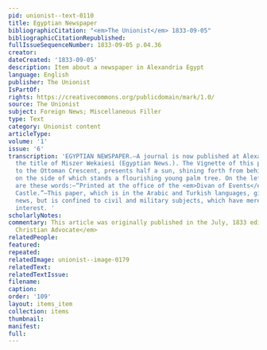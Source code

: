 ```yaml
---
pid: unionist--text-0110
title: Egyptian Newspaper
bibliographicCitation: "<em>The Unionist</em> 1833-09-05"
bibliographicCitationRepublished: 
fullIssueSequenceNumber: 1833-09-05 p.04.36
creator: 
dateCreated: '1833-09-05'
description: Item about a newspaper in Alexandria Egypt
language: English
publisher: The Unionist
IsPartOf: 
rights: https://creativecommons.org/publicdomain/mark/1.0/
source: The Unionist
subject: Foreign News; Miscellaneous Filler
type: Text
category: Unionist content
articleType: 
volume: '1'
issue: '6'
transcription: 'EGYPTIAN NEWSPAPER.—A journal is now published at Alexandria, under
  the title of Miszer Wekaiesi (Egyptian News.). The Vignette of this paper, in opposition
  to the Ottoman Crescent, presents half a sun, shining forth from behind a pyramid,
  on the side of which stands a flourishing young palm tree. On the left of the vignette
  are these words:—“Printed at the office of the <em>Divan of Events</em> in the Royal
  Castle.”—This paper, which is in the Arabic and Turkish languages, gives no political
  news, but is confined to civil and military subjects, which have merely a local
  interest. '
scholarlyNotes: 
commentary: This article was originally published in the July, 1833 edition of <em>The
  Christian Advocate</em>
relatedPeople: 
featured: 
repeated: 
relatedImage: unionist--image-0179
relatedText: 
relatedTextIssue: 
filename: 
caption: 
order: '109'
layout: items_item
collection: items
thumbnail: 
manifest: 
full: 
---
```

